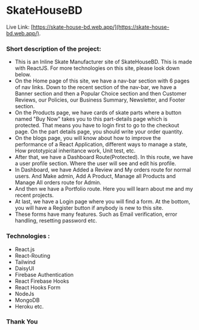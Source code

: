# SkateHouseBD

Live Link: [https://skate-house-bd.web.app/](https://skate-house-bd.web.app/).

### Short description of the project:
- This is an Inline Skate Manufacturer site of SkateHouseBD. This is made with ReactJS. For more technologies on this site, please look down below.
- On the Home page of this site, we have a nav-bar section with 6 pages of nav links. Down to the recent section of the nav-bar, we have a Banner section and then a Popular Choice section and then Customer Reviews, our Policies, our Business Summary, Newsletter, and Footer section.
- On the Products page, we have cards of skate parts where a button named "Buy Now" takes you to this part-details page which is protected. That means you have to login first to go to the checkout page. On the part details page, you should write your order quantity.
- On the blogs page, you will know about how to improve the performance of a React Application, different ways to manage a state, How prototypical inheritance work, Unit test, etc.
- After that, we have a Dashboard Route(Protected). In this route, we have a user profile section. Where the user will see and edit his profile.
- In Dashboard, we have Added a Review and My orders route for normal users. And Make admin, Add A Product, Manage all Products and Manage All orders route for Admin.
- And then we have a Portfolio route. Here you will learn about me and my recent projects.
- At last, we have a Login page where you will find a form. At the bottom, you will have a Register button if anybody is new to this site.
- These forms have many features. Such as Email verification, error handling, resetting password etc.

### Technologies :
- React.js
- React-Routing
- Tailwind
- DaisyUI
- Firebase Authentication
- React Firebase Hooks 
- React Hooks Form 
- NodeJs
- MongoDB
- Heroku etc.


### Thank You